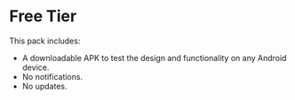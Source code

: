 # Free Tier

This pack includes:
* A downloadable APK to test the design and functionality on any Android device.
* No notifications.
* No updates.